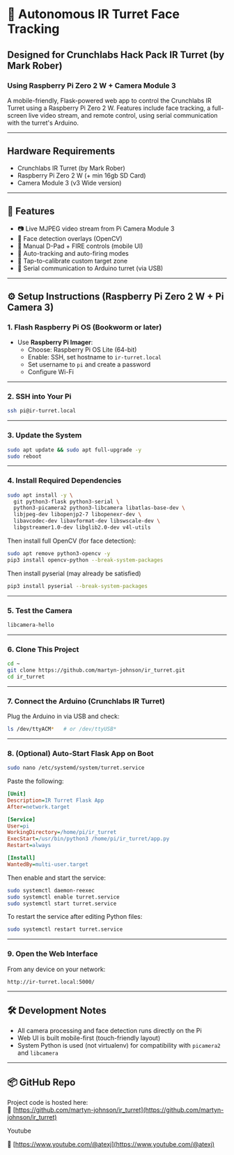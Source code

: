 # 🎯 Autonomous IR Turret Face Tracking
## Designed for Crunchlabs Hack Pack IR Turret (by Mark Rober) 
### Using Raspberry Pi Zero 2 W + Camera Module 3 

A mobile-friendly, Flask-powered web app to control the Crunchlabs IR Turret using a Raspberry Pi Zero 2 W. Features include face tracking, a full-screen live video stream, and remote control, using serial communication with the turret's Arduino.

---

## Hardware Requirements

- Crunchlabs IR Turret (by Mark Rober)
- Raspberry Pi Zero 2 W (+ min 16gb SD Card)
- Camera Module 3 (v3 Wide version)

---

## 🚀 Features

- 📷 Live MJPEG video stream from Pi Camera Module 3
- 🤖 Face detection overlays (OpenCV)
- 🎯 Manual D-Pad + FIRE controls (mobile UI)
- 🧠 Auto-tracking and auto-firing modes
- 🎯 Tap-to-calibrate custom target zone
- 🔌 Serial communication to Arduino turret (via USB)

---

## ⚙️ Setup Instructions (Raspberry Pi Zero 2 W + Pi Camera 3)

### 1. Flash Raspberry Pi OS (Bookworm or later)
- Use **Raspberry Pi Imager**:
  - Choose: Raspberry Pi OS Lite (64-bit)
  - Enable: SSH, set hostname to `ir-turret.local`
  - Set username to `pi` and create a password
  - Configure Wi-Fi

---

### 2. SSH into Your Pi

```bash
ssh pi@ir-turret.local
```

---

### 3. Update the System

```bash
sudo apt update && sudo apt full-upgrade -y
sudo reboot
```

---

### 4. Install Required Dependencies

```bash
sudo apt install -y \
  git python3-flask python3-serial \
  python3-picamera2 python3-libcamera libatlas-base-dev \
  libjpeg-dev libopenjp2-7 libopenexr-dev \
  libavcodec-dev libavformat-dev libswscale-dev \
  libgstreamer1.0-dev libglib2.0-dev v4l-utils
```

Then install full OpenCV (for face detection):

```bash
sudo apt remove python3-opencv -y
pip3 install opencv-python --break-system-packages
```
Then install pyserial (may already be satisfied)

```bash
pip3 install pyserial --break-system-packages
```

---

### 5. Test the Camera

```bash
libcamera-hello
```

---

### 6. Clone This Project

```bash
cd ~
git clone https://github.com/martyn-johnson/ir_turret.git
cd ir_turret
```

---

### 7. Connect the Arduino (Crunchlabs IR Turret)

Plug the Arduino in via USB and check:

```bash
ls /dev/ttyACM*   # or /dev/ttyUSB*
```

---

### 8. (Optional) Auto-Start Flask App on Boot

```bash
sudo nano /etc/systemd/system/turret.service
```

Paste the following:

```ini
[Unit]
Description=IR Turret Flask App
After=network.target

[Service]
User=pi
WorkingDirectory=/home/pi/ir_turret
ExecStart=/usr/bin/python3 /home/pi/ir_turret/app.py
Restart=always

[Install]
WantedBy=multi-user.target
```

Then enable and start the service:

```bash
sudo systemctl daemon-reexec
sudo systemctl enable turret.service
sudo systemctl start turret.service
```

To restart the service after editing Python files:

```bash
sudo systemctl restart turret.service
```

---

### 9. Open the Web Interface

From any device on your network:

```
http://ir-turret.local:5000/
```

---

## 🛠️ Development Notes

- All camera processing and face detection runs directly on the Pi
- Web UI is built mobile-first (touch-friendly layout)
- System Python is used (not virtualenv) for compatibility with `picamera2` and `libcamera`

---

## 📦 GitHub Repo

Project code is hosted here:  
🔗 [https://github.com/martyn-johnson/ir_turret](https://github.com/martyn-johnson/ir_turret)

Youtube

🔗 [https://www.youtube.com/@atexj](https://www.youtube.com/@atexj)
